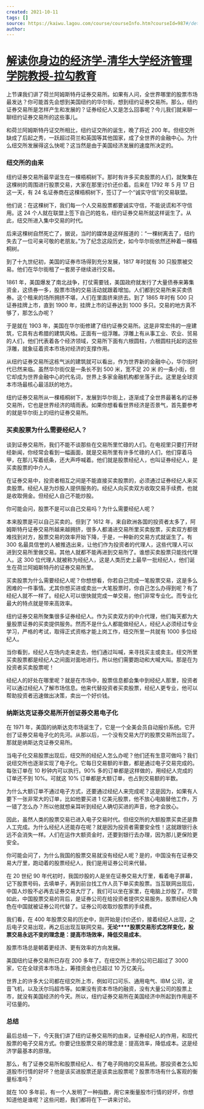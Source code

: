 ```yaml
---
created: 2021-10-11
tags: []
source: https://kaiwu.lagou.com/course/courseInfo.htm?courseId=987#/detail/pc?id=7794
author: 
---
```


# [解读你身边的经济学-清华大学经济管理学院教授-拉勾教育](https://kaiwu.lagou.com/course/courseInfo.htm?courseId=987#/detail/pc?id=7794)


上节课我们讲了荷兰阿姆斯特丹证券交易所。如果有人问，全世界哪里的股票市场最发达？你可能首先会想到美国纽约的华尔街，想到纽约证券交易所。那么，纽约证券交易所是怎样产生和发展的？证券经纪人又是怎么回事呢？今儿我们就来聊一聊纽约证券交易所的这些事儿。

和荷兰阿姆斯特丹证交所相比，纽约证交所的诞生，晚了将近 200 年。但纽交所缺成了后起之秀，一跃超过荷兰和英国等其他国家，成了全世界的金融中心。为什么纽交所发展得这么快呢？这当然是由于美国经济发展的速度所决定的。

### 纽交所的由来

纽约证券交易所最早诞生在一棵梧桐树下。那时有许多买卖股票的人们，就聚集在这棵树的周围进行股票交易，大家在那里讨价还价着。后来在 1792 年 5 月 17 日这一天，有 24 名证券商在这棵梧桐树下，签订了一个“诚实守信”的交易联盟。

他们说：在这棵树下，我们每一个人交易股票都要诚实守信，不能说谎和不守信用。这 24 个人就在联盟上签下自己的姓名，纽约证券交易所就这样诞生了。从此，纽交所进入集中交易的时代。

后来这棵树自然死亡了，据说，当时的媒体是这样报道的：“一棵树离去了，纽约失去了一位可亲可敬的老朋友。”为了纪念这段历史，如今华尔街依然还种着一棵梧桐树。

到了十九世纪初，美国的证券市场得到充分发展，1817 年时就有 30 只股票被交易。他们在华尔街租了一套房子继续进行交易。

1861 年，美国爆发了南北战争，打仗需要钱，美国政府就发行了大量债券来筹集资金，这债券一多，股票市场的交易活动就跟着增加。人们都到交易所来买卖债券。这个租来的场所拥挤不堪，人们在里面挤来挤去。到了 1865 年时有 500 只证券挂牌上市，直到 1900 年，挂牌上市的证券达到 1000 多只。交易的地方真不够了，那怎么办呢？

于是就在 1903 年，美国在华尔街修建了纽约证券交易所。这是非常宏伟的一座建筑，它具有古希腊的建筑风格。正面有一组浮雕。浮雕上有从事工业、农业、贸易的人们，他们代表着各个经济领域，交易所下面有六根圆柱，六根圆柱托起的这些浮雕，就象征着资本市场对经济的支撑作用。

从纽约证券交易所这栋气派的建筑就可以看出，作为世界新的金融中心，华尔街时代已然来临。虽然华尔街仅是一条长不到 500 米，宽不足 20 米 的一条小街，但它却成为世界金融中心的代名词，世界上多家金融机构都坐落于此。这里是全球资本市场最核心最活跃的地方。

纽约证券交易所从一棵梧桐树下，发展到华尔街上，逐渐成了全世界最著名的证券交易所，它也是世界经济的晴雨表。如果你想看看世界经济是否景气，首先要参考的就是华尔街上的纽约证券交易所。

### 买卖股票为什么需要经纪人？

谈到证券交易所，我们不能不谈那些在交易所里忙碌的人们。在电视里只要打开财经新闻，你经常会看到一幅画面，就是交易所里有许多忙碌的人们，他们穿着马甲，在那儿写着纸条，还大声呼喊着。他们就是股票经纪人，也叫证券经纪人，是买卖股票的中介人。

在证券交易中，投资者相互之间是不能直接买卖股票的，必须通过证券经纪人来买卖股票。经纪人是为炒股人提供服务的。经纪人向买卖双方收取交易手续费，也就是收取佣金。但经纪人自己不能炒股。

你可能会问，股票不是可以自己交易吗？为什么需要经纪人呢？

本来股票是可以自己买卖的。但到了 1612 年，来自欧洲各国的投资者太多了，阿姆斯特丹证券交易所越来越拥挤，很多人都涌进交易所里买卖股票，买卖双方都很难找到对方，股票交易的效率开始下降，于是，一种新的交易方式就诞生了。有 300 名最具信誉的人被推选出来，让他们作为投资者的代理人，这些代理人可以进到交易所里做交易。其他人就都不能再进到交易所了。谁想买卖股票只能找代理人。这 300 位代理人就被称为经纪人，这是人类历史上最早一批经纪人，他们诞生在荷兰阿姆斯特丹的证券交易所里。

买卖股票为什么需要经纪人呢？你想想看，你若自己完成一笔股票交易，这是多么困难的一件事情。尤其你想买进或卖出一大笔股票时，你自己怎么办得到呢？有了经纪人就不一样了。经纪人可以很快就完成一单交易，他们非常专业化。而专业化最大的特点就是带来高效率。

纽约证券交易所聚集很多证券经纪人。作为买卖双方的中介代理，他们每天都为大量股票证券的买卖提供服务。然而不是什么人都能做经纪人，经纪人必须经过专业学习，严格的考试，取得正式资格才能上岗工作，纽交所里一共就有 1000 多位经纪人。

当你看到，经纪人在场内走来走去，他们通过叫喊，来寻找买主或卖主。纽交所里买卖股票都是经纪人之间面对面地进行。所以他们需要跑动和大喊大叫。那是在为投资者买卖股票呢！

经纪人的好处在哪里呢？就是在市场中，股票信息都会集中到经纪人那里，投资者可以通过经纪人了解市场信息。他来代替投资者买卖股票，经纪人更专业，他可以帮助投资者迅速做出决策，卖出一个好价钱。

### 纳斯达克证券交易所开创证券交易电子化

在 1971 年，美国的纳斯达克市场诞生了，它是一个全美会员自动报价系统。它开创了证券交易电子化的先河。从那以后，一个没有交易大厅的股票交易所出现了。那就是纳斯达克证券交易所。

当电子化交易股票出现后，纽交所的经纪人怎么办呢？他们还有生意可做吗？我们说纽交所也逐渐实现了电子化。它每日交易额的半数，都是通过电子交易完成的。每张订单在 10 秒钟内可以执行。90% 多的订单都是这样做的，用经纪人完成的订单还不到 10%。可就这 10% 订单都是大额订单，也占到交易额的半数。

为什么大额订单不通过电子方式，还要通过经纪人来完成呢？这是因为，如果有人要下一张非常大的订单，比如他要买进 1 亿美元股票，他不放心电脑替他工作，万一错了怎么办？所以他就想亲耳听到经纪人确切买进的声音，他才会放心。

因此，虽然人类的股票交易已进入电子交易时代。但纽交所的大额股票买卖还是靠人工完成。为什么经纪人还能存在呢？就是因为投资者需要安全性！这就跟银行永远不会消失一样。人们在运作大额资金时，还要到银行去办理，因为那儿更保险更安全。

你可能会问了，为什么我国的股票交易就没有经纪人呢？是的，中国没有在证券交易大厅里，跑动着的股票经纪人，我们是用证券公司来代替。

在 20 世纪 90 年代初时，我国炒股的人是坐在证券交易大厅里，看着电子屏幕，记下股票号码，去填单子，再到前台找工作人员下单买卖股票。当互联网出现后，中国人炒股不必再去证券交易大厅了，我们可以坐在家里，在电脑上炒股了。尽管如此，中国股票交易的背后，是证券公司在给投资者提供交易服务。股票经纪人角色在中国就被证券公司代替了。证券公司收取炒股票的手续费。

我们看，在 400 年股票交易的历史中，刚开始是讨价还价，接着经纪人出现，之后电子交易出现，再之后出现互联网交易。**无论\*\*\*\*股票交易形式怎样变化，股票交易永远不变的理念是：提高市场效率，降低交易成本**。

股票市场总是朝着更经济、更有效率的方向发展。

美国纽约证券交易所已存在 200 多年了。在纽交所上市的公司已超过了 3000 家，它在全球资本市场上，筹措资金也已超过 10 万亿美元。

世界上的许多大公司都在纽交所上市，例如可口可乐、通用电气、IBM 公司，波音飞机，以及沃尔玛超市等。如果没有资本市场的融资，没有大量公司的股票上市，就没有美国经济的今天。所以，纽约证券交易所在美国经济中所起到作用是不可估量的。

### 总结

最后总结一下，今天我们讲了纽约证券交易所的由来，证券经纪人的作用，和现代股票的电子交易方式。你要记住股票交易的理念是：提高效率，降低成本。这是经济学最基本的原理。

那么，有了证券交易所和股票经纪人、有了电子网络的交易系统。那投资者怎么知道股市行情的好坏？他是该买进股票还是该卖出股票呢？股票市场有什么客观的衡量标准吗？

就在 100 多年前，有一个人发明了一种指数，用它来衡量股市行情的好坏，你想知道他是谁呢？这些问题，我们都将在下一讲来讨论。
